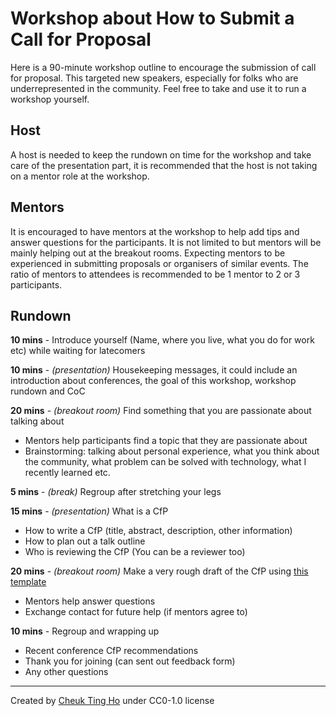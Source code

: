 # Workshop about How to Submit a Call for Proposal

Here is a 90-minute workshop outline to encourage the submission of call for proposal. This targeted new speakers, especially for folks who are underrepresented in the community. Feel free to take and use it to run a workshop yourself.

## Host

A host is needed to keep the rundown on time for the workshop and take care of the presentation part, it is recommended that the host is not taking on a mentor role at the workshop.

## Mentors

It is encouraged to have mentors at the workshop to help add tips and answer questions for the participants. It is not limited to but mentors will be mainly helping out at the breakout rooms. Expecting mentors to be experienced in submitting proposals or organisers of similar events. The ratio of mentors to attendees is recommended to be 1 mentor to 2 or 3 participants.

## Rundown

**10 mins** - Introduce yourself (Name, where you live, what you do for work etc) while waiting for latecomers

**10 mins** - *(presentation)* Housekeeping messages, it could include an introduction about conferences, the goal of this workshop, workshop rundown and CoC

**20 mins** - *(breakout room)* Find something that you are passionate about talking about
- Mentors help participants find a topic that they are passionate about
- Brainstorming: talking about personal experience, what you think about the community, what problem can be solved with technology, what I recently learned etc.

**5 mins** - *(break)* Regroup after stretching your legs

**15 mins** - *(presentation)* What is a CfP 
- How to write a CfP (title, abstract, description, other information)
- How to plan out a talk outline
- Who is reviewing the CfP (You can be a reviewer too)

**20 mins** - *(breakout room)* Make a very rough draft of the CfP using [this template](https://docs.google.com/document/d/1heW1mzf9HLwtbFXGhfqzfvpilpyeMdyh5g3B8EMHbFo/edit?usp=sharing)
- Mentors help answer questions
- Exchange contact for future help (if mentors agree to)

**10 mins** - Regroup and wrapping up
- Recent conference CfP recommendations
- Thank you for joining (can sent out feedback form)
- Any other questions 

---

Created by [Cheuk Ting Ho](https://github.com/Cheukting) under CC0-1.0 license
